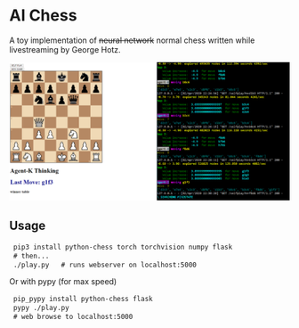 # AI Chess

A toy implementation of ~~neural network~~ normal chess written while livestreaming by George Hotz.

<img width=600px src="https://raw.githubusercontent.com/geohot/twitchchess/master/screenshot.png" />

Usage
-----

```
 pip3 install python-chess torch torchvision numpy flask
 # then...
 ./play.py   # runs webserver on localhost:5000
```

Or with pypy (for max speed)
```
 pip_pypy install python-chess flask
 pypy ./play.py
 # web browse to localhost:5000
```